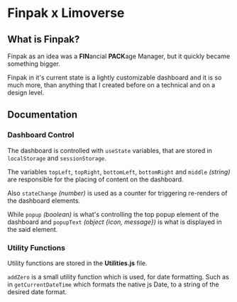 # Finpak x Limoverse

## What is Finpak?

Finpak as an idea was a **FIN**ancial **PACK**age Manager, but it quickly became something bigger.

Finpak in it's current state is a lightly customizable dashboard and it is so much more, than anything that I created before on a technical and on a design level.

## Documentation

### Dashboard Control

The dashboard is controlled with `useState` variables, that are stored in `localStorage` and `sessionStorage`.

The variables `topLeft`, `topRight`, `bottomLeft`, `bottomRight` and `middle` *(string)* are responsible for the placing of content on the dashboard.

Also `stateChange` *(number)* is used as a counter for triggering re-renders of the dashboard elements.

While `popup` *(boolean)* is what's controlling the top popup element of the dashboard and `popupText` *(object {icon, message})* is what is displayed in the said element.

### Utility Functions

Utility functions are stored in the **Utilities.js** file.

`addZero` is a small utility function which is used, for date formatting. Such as in `getCurrentDateTime` which formats the native js Date, to a string of the desired date format.